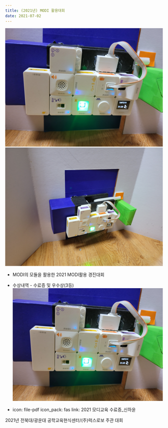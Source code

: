 ```yaml
---
title: (2021년) MODI 활용대회
date: 2021-07-02
---
```




<!--more-->

![MODI 해킹대회 사진](456.jpg)
![MODI 해킹대회 사진](789.jpg)
- MODI의 모듈을 활용한 2021 MODI활용 경진대회
- 수상내역 - 수료증 및 우수상(3등)
[![MODI 대회](456.jpg)](https://youtu.be/stqaQlx6kCw)

- icon: file-pdf
  icon_pack: fas
  link: 2021 모디교육 수료증_신하윤


2021년 전북대/광운대 공학교육현식센터/(주)럭스로보 주관 대회


